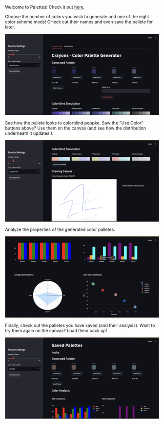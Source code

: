 Welcome to Palettes! Check it out [here](https://palettes.streamlit.app).

Choose the number of colors you wish to generate and one of the eight color scheme mods! CHeck out their names and even save the pallete for later.

![home](img/home.png)

See how the pallete looks to colorblind peopke. Saw the "Use Color" buttons above? Use them on the canvas (and see how the distribution underneath it updates!).

![colorblind](img/colorblind.png)

Analyze the properties of the generated color palletes.

![stats](img/stats.png)

Finally, check out the palletes you have saved (and their analysis). Want to try them again on the canvas? Load them back up!

![saved](img/saved.png)